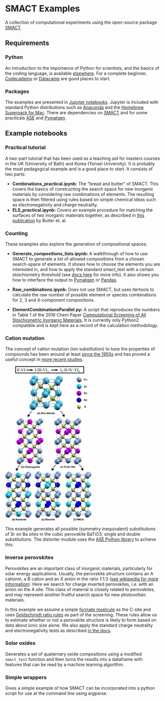 # SMACT Examples
A collection of computational experiments using the open-source package [SMACT](https://github.com/WMD-group/smact).

## Requirements

### Python
An introduction to the importance of Python for scientists, and the basics of the coding language, is available [elsewhere](https://www.researchgate.net/profile/Brian_Toby/publication/269995603_Whypython_scientists_should_learn_to_program_in_Python/links/549dbd610cf2b803713a7bec.pdf). For a complete beginner, [Codecademy](https://www.codecademy.com/learn/learn-python-3) or [Datacamp](https://www.datacamp.com/courses/intro-to-python-for-data-science) are good places to start. 

### Packages
The examples are presented in [Jupyter notebooks](http://jupyter.org). Jupyter is included with standard Python distributions such as [Anaconda](https://www.continuum.io/downloads) and the [Homebrew Superpack for Mac](http://stronginference.com/ScipySuperpack/). There are dependencies on [SMACT](https://github.com/WMD-group/smact) and for some practicals [ASE](https://wiki.fysik.dtu.dk/ase/) and [Pymatgen](www.pymatgen.org).

## Example notebooks

### Practical tutorial
A two-part tutorial that has been used as a teaching aid for masters courses in the UK (University of Bath) and Korea (Yonsei University). It is probably the most pedagogical example and is a good place to start. It consists of two parts:

- **Combinations_practical.ipynb:** The "bread and butter" of SMACT. This covers the basics of constructing the search space for new inorganic materials by considering raw combinations of elements. The resulting space is then filtered using rules based on simple chemical ideas such as electronegativity and charge neutrality. 
- **ELS_practical.ipynb:** Covers an example procedure for matching the surfaces of two inorganic materials together, as described in [this publication](https://pubs.rsc.org/en/content/articlelanding/2016/tc/c5tc04091d#!divAbstract) by Butler et. al.

### Counting
These examples also explore the generation of compositional spaces:

- **Generate\_compositions\_lists.ipynb:** A walkthrough of how to use SMACT to generate a list
of allowed compositions from a chosen search-space of elements. It shows how to choose the elements 
you are interested in, and how to apply the standard smact_test with a certain stoichiometry threshold (see [docs here](https://smact.readthedocs.io/en/latest/examples.html#neutral-combinations) for more info).
It also shows you how to interface the output to [Pymatgen](http://pymatgen.org/) or [Pandas](https://pandas.pydata.org/). 

- **Raw_combinations.ipynb:** Does not use SMACT, but uses itertools to calculate the raw number of possible 
element or species combinations for 2, 3 and 4-component compositions. 

- **ElementCombinationsParallel.py:** A script that reproduces the numbers in Table 1 of the 2016 Chem Paper 
[Computational Screening of All Stoichiometric Inorganic Materials](https://www.cell.com/chem/fulltext/S2451-9294(16)30155-3).
It is currently only Python2 compatible and is kept here as a record of the calculation methodology. 

### Cation mutation

The concept of cation mutation (ion substitution) to tune the properties of compounds has been around at least [since the 1950s](https://www.sciencedirect.com/science/article/pii/0022369758900507) and has proved a useful concept in [more recent studies](https://journals.aps.org/prb/abstract/10.1103/PhysRevB.79.165211).

![](Cation_mutation/cation_mutation.png)

This example generates all possible (symmetry inequivalent) substitutions of Sr on Ba sites in the cubic perovskite
BaTiO3; single and double substitutions.
The distorter module uses the [ASE Python library](https://wiki.fysik.dtu.dk/ase/) to achieve this.

### Inverse perovskites

 Perovskites are an important class of inorganic materials, particularly for solar energy applications.
 Usually, the perovskite structure contains an A cationm, a B cation and an X anion in the ratio 1:1:3 ([see wikipeidia for more information](https://en.wikipedia.org/wiki/Perovskite_(structure))).
 Here we search for charge inverted perovskites, i.e. with an anion on the A site. This class of material is closely related to perovskites, and may represent another fruitful search space for new photovoltaic materials. 

In this example  we assume a simple [formate moelcule](https://en.wikipedia.org/wiki/Formate) as the C-site and uses [Goldschmidt ratio rules](https://en.wikipedia.org/wiki/Goldschmidt_tolerance_factor) as part of the screening.
These rules allow us to estimate whether or not a perovskite structure is likely to form based on data about ionic size alone.
We also apply the standard charge neutrality and electronegativity tests as described [in the docs](https://smact.readthedocs.io/en/latest/examples.html#neutral-combinations).

### Solar oxides
Generates a set of quaternary oxide compositions using a modified `smact_test` function and then turns the results into a dataframe with features that can be read by a machine learning algorithm. 

### Simple wrappers

Gives a simple example of how SMACT can be incorporated into a python script 
for use at the command line using argparse.